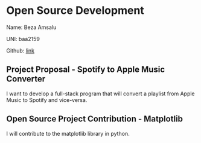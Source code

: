 # Open Source Development

Name: Beza Amsalu

UNI: baa2159

Github: [link](https://github.com/Beza4598)




## Project Proposal - Spotify to Apple Music Converter

I want to develop a full-stack program that will convert a playlist from Apple Music to Spotify and vice-versa. 

## Open Source Project Contribution - Matplotlib

I will contribute to the matplotlib library in python.

